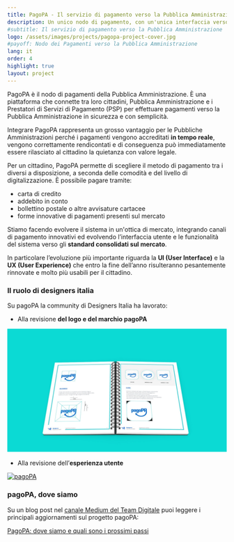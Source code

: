 ```yaml
---
title: PagoPA - Il servizio di pagamento verso la Pubblica Amministrazione
description: Un unico nodo di pagamento, con un'unica interfaccia verso il cittadino, per pagare dai tributi alla gita scolastica dei figli con carte di credito, bonifici o anche via app.
#subtitle: Il servizio di pagamento verso la Pubblica Amministrazione
logo: /assets/images/projects/pagopa-project-cover.jpg
#payoff: Nodo dei Pagamenti verso la Pubblica Amministrazione
lang: it
order: 4
highlight: true
layout: project
---
```


PagoPA è il nodo di pagamenti della Pubblica Amministrazione. È una piattaforma che connette tra loro cittadini, Pubblica Amministrazione e i Prestatori di Servizi di Pagamento (PSP) per effettuare pagamenti verso la Pubblica Amministrazione in sicurezza e con semplicità.

Integrare PagoPA rappresenta un grosso vantaggio per le Pubbliche Amministrazioni perché i pagamenti vengono accreditati **in tempo reale**, vengono correttamente rendicontati e di conseguenza può immediatamente essere rilasciato al cittadino la quietanza con valore legale.

Per un cittadino, PagoPA permette di scegliere il metodo di pagamento tra i diversi a disposizione, a seconda delle comodità e del livello di digitalizzazione. È possibile pagare tramite:

- carta di credito
- addebito in conto
- bollettino postale o altre avvisature cartacee
- forme innovative di pagamenti presenti sul mercato

Stiamo facendo evolvere il sistema in un'ottica di mercato, integrando canali di pagamento innovativi ed evolvendo l’interfaccia utente e le funzionalità del sistema verso gli **standard consolidati sul mercato**.

In particolare l’evoluzione più importante riguarda la **UI (User Interface)** e la **UX (User Experience)** che entro la fine dell’anno risulteranno pesantemente rinnovate e molto più usabili per il cittadino.

### Il ruolo di designers italia

Su pagoPA la community di Designers Italia ha lavorato:

- Alla revisione **del logo e del marchio pagoPA**

![Rebranding pagoPA](/assets/images/pages/mockup-rebranding-pagopa.jpeg)

- Alla revisione dell’**esperienza utente**

[![pagoPA](http://img.youtube.com/vi/ZdzAVMQlAYM/0.jpg)](http://www.youtube.com/watch?v=ZdzAVMQlAYM "pagoPA")

### pagoPA, dove siamo 

Su un blog post nel [canale Medium del Team Digitale](https://medium.com/team-per-la-trasformazione-digitale) puoi leggere i principali aggiornamenti sul progetto pagoPA:

[PagoPA: dove siamo e quali sono i prossimi passi](https://medium.com/team-per-la-trasformazione-digitale/pagopa-pagamenti-pubblica-amministrazione-piattaforma-unica-servizi-transazioni-digitali-91463efcee9f)
